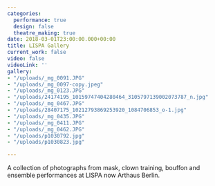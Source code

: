 ```yaml
---
categories:
  performance: true
  design: false
  theatre_making: true
date: 2018-03-01T23:00:00.000+00:00
title: LISPA Gallery
current_work: false
video: false
videoLink: ''
gallery:
- "/uploads/_mg_0091.JPG"
- "/uploads/_mg_0097-copy.jpeg"
- "/uploads/_mg_0123.JPG"
- "/uploads/24174195_10159747404280464_3105797139002073787_n.jpg"
- "/uploads/_mg_0467.JPG"
- "/uploads/28407175_10212793869253920_1084706853_o-1.jpg"
- "/uploads/_mg_0435.JPG"
- "/uploads/_mg_0411.JPG"
- "/uploads/_mg_0462.JPG"
- "/uploads/p1030792.jpg"
- "/uploads/p1030823.jpg"

---
```

A collection of photographs from mask, clown training, bouffon and ensemble performances at LISPA now Arthaus Berlin. 